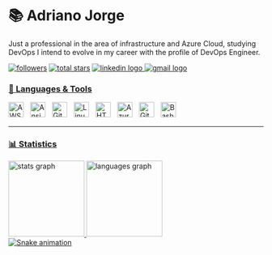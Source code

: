 # 📚 Adriano Jorge

Just a professional in the area of infrastructure and Azure Cloud, studying DevOps I intend to evolve in my career with the profile of DevOps Engineer.
</br>



<p>
    <a href="https://github.com/adrixjorge?tab=followers">
         <img alt="followers" title="Followers" src="https://custom-icon-badges.demolab.com/github/followers/adrixjorge?color=236ad3&labelColor=1155ba&style=for-the-badge&logo=person-add&label=Followers&logoColor=white"/></a>
      <a href="https://github.com/adrixjorge?tab=repositories&sort=stargazers"> 
        <img alt="total stars" title="Stars" src="https://custom-icon-badges.demolab.com/github/stars/adrixjorge?color=55960c&style=for-the-badge&labelColor=488207&logo=star&label=Stars"/></a>
    <a href="https://www.linkedin.com/in/aejorge/" target="_blank">
    <img src="https://img.shields.io/static/v1?message=LinkedIn&logo=linkedin&label=&color=0077B5&logoColor=white&labelColor=&style=for-the-badge" alt="linkedin logo"  />
    <img src="https://img.shields.io/static/v1?message=Gmail&logo=gmail&label=&color=D14836&logoColor=white&labelColor=&style=for-the-badge" alt="gmail logo"  />
</p>

### 🧰 Languages & Tools
<p>
<img align="left" alt="AWS" width="30px" style="padding-right:10px;" src="https://cdn.jsdelivr.net/gh/devicons/devicon@latest/icons/amazonwebservices/amazonwebservices-original-wordmark.svg"/>
<img align="left" alt="Ansible" width="30px" style="padding-right:10px;" <img src="https://cdn.jsdelivr.net/gh/devicons/devicon@latest/icons/ansible/ansible-original.svg" />
<img align="left" alt="Git" width="30px" style="padding-right:10px;" src="https://cdn.jsdelivr.net/gh/devicons/devicon/icons/git/git-original.svg" />
<img align="left" alt="Linux" width="30px" style="padding-right:10px;" src="https://cdn.jsdelivr.net/gh/devicons/devicon/icons/linux/linux-original.svg" />
<img align="left" alt="HTML" width="30px" style="padding-right:10px;" src="https://cdn.jsdelivr.net/gh/devicons/devicon/icons/html5/html5-plain.svg" />
<img align="left" alt="AzureDevops" width="30px" style="padding-right:10px;" <img src="https://cdn.jsdelivr.net/gh/devicons/devicon@latest/icons/azuredevops/azuredevops-original.svg" />
<img align="left" alt="GitHub" width="30px" style="padding-right:10px;" src="https://cdn.jsdelivr.net/gh/devicons/devicon/icons/github/github-original.svg" />
<img align="left" alt="Bash" width="30px" style="padding-right:10px;" src="https://cdn.jsdelivr.net/gh/devicons/devicon/icons/bash/bash-original.svg" />
</p>

</br>

</br>

---

### 📊 Statistics

<div align="left">
  <img src="https://github-readme-stats.vercel.app/api?username=adrixjorge&hide_title=false&hide_rank=false&show_icons=true&include_all_commits=true&count_private=true&disable_animations=false&theme=dracula&locale=en&hide_border=false" height="150" alt="stats graph"  />
  <img src="https://github-readme-stats.vercel.app/api/top-langs?username=adrixjorge&locale=en&hide_title=false&layout=compact&card_width=320&langs_count=5&theme=dracula&hide_border=false" height="150" alt="languages graph"  />
</div>


<dev>
<img src="https://raw.githubusercontent.com/adrixjorge/adrixjorge/output/snake.svg" alt="Snake animation" />
</dev>



